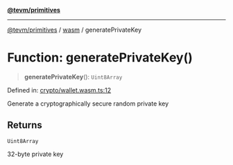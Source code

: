 [**@tevm/primitives**](../../../../README.md)

***

[@tevm/primitives](../../../../globals.md) / [wasm](../README.md) / generatePrivateKey

# Function: generatePrivateKey()

> **generatePrivateKey**(): `Uint8Array`

Defined in: [crypto/wallet.wasm.ts:12](https://github.com/evmts/primitives/blob/main/src/crypto/wallet.wasm.ts#L12)

Generate a cryptographically secure random private key

## Returns

`Uint8Array`

32-byte private key
